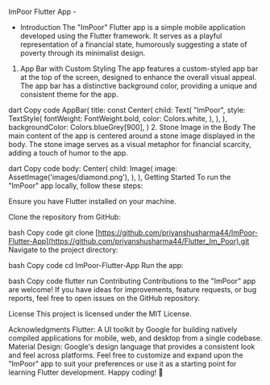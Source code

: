 ImPoor Flutter App -
- Introduction
The "ImPoor" Flutter app is a simple mobile application developed using the Flutter framework. It serves as a playful representation of a financial state, humorously suggesting a state of poverty through its minimalist design.

1. App Bar with Custom Styling
The app features a custom-styled app bar at the top of the screen, designed to enhance the overall visual appeal. The app bar has a distinctive background color, providing a unique and consistent theme for the app.

dart
Copy code
AppBar(
  title: const Center(
    child: Text(
      "ImPoor",
      style: TextStyle(
        fontWeight: FontWeight.bold,
        color: Colors.white,
      ),
    ),
  ),
  backgroundColor: Colors.blueGrey[900],
)
2. Stone Image in the Body
The main content of the app is centered around a stone image displayed in the body. The stone image serves as a visual metaphor for financial scarcity, adding a touch of humor to the app.

dart
Copy code
body: Center(
  child: Image(
    image: AssetImage('images/diamond.png'),
  ),
),
Getting Started
To run the "ImPoor" app locally, follow these steps:

Ensure you have Flutter installed on your machine.

Clone the repository from GitHub:

bash
Copy code
git clone [https://github.com/priyanshusharma44/ImPoor-Flutter-App](https://github.com/priyanshusharma44/Flutter_Im_Poor).git
Navigate to the project directory:

bash
Copy code
cd ImPoor-Flutter-App
Run the app:

bash
Copy code
flutter run
Contributing
Contributions to the "ImPoor" app are welcome! If you have ideas for improvements, feature requests, or bug reports, feel free to open issues on the GitHub repository.

License
This project is licensed under the MIT License.

Acknowledgments
Flutter: A UI toolkit by Google for building natively compiled applications for mobile, web, and desktop from a single codebase.
Material Design: Google's design language that provides a consistent look and feel across platforms.
Feel free to customize and expand upon the "ImPoor" app to suit your preferences or use it as a starting point for learning Flutter development. Happy coding! 🚀
